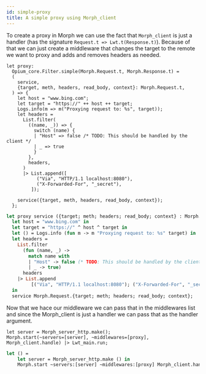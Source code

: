 ```yaml
---
id: simple-proxy
title: A simple proxy using Morph_client
---
```


To create a proxy in Morph we can use the fact that `Morph_client` is just a handler (has the signature `Request.t => Lwt.t(Response.t)`). Because of that we can just create a middleware that changes the target to the remote we want to proxy and adds and removes headers as needed.

<!--DOCUSAURUS_CODE_TABS-->
<!--Reason-->

```reason
let proxy:
  Opium_core.Filter.simple(Morph.Request.t, Morph.Response.t) =
  (
    service,
    {target, meth, headers, read_body, context}: Morph.Request.t,
  ) => {
    let host = "www.bing.com";
    let target = "https://" ++ host ++ target;
    Logs.info(m => m("Proxying request to: %s", target));
    let headers =
      List.filter(
        ((name, _)) => {
          switch (name) {
          | "Host" => false /* TODO: This should be handled by the client */
          | _ => true
          }
        },
        headers,
      )
      |> List.append([
           ("Via", "HTTP/1.1 localhost:8080"),
           ("X-Forwarded-For", "_secret"),
         ]);

    service({target, meth, headers, read_body, context});
  };
```

<!--OCaml-->

```ocaml
let proxy service ({target; meth; headers; read_body; context} : Morph.Request.t) =
  let host = "www.bing.com" in
  let target = "https://" ^ host ^ target in
  let () = Logs.info (fun m -> m "Proxying request to: %s" target) in
  let headers =
    List.filter
      (fun (name, _) ->
        match name with
        | "Host" -> false (* TODO: This should be handled by the client  *)
        | _ -> true)
      headers
    |> List.append
         [("Via", "HTTP/1.1 localhost:8080"); ("X-Forwarded-For", "_secret")]
  in
  service Morph.Request.{target; meth; headers; read_body; context};
```

<!--END_DOCUSAURUS_CODE_TABS-->

Now that we hace our middleware we can pass that in the middlewares list and since the Morph_client is just a handler we can pass that as the handler argument.

<!--DOCUSAURUS_CODE_TABS-->
<!--Reason-->

```reason
let server = Morph_server_http.make();
Morph.start(~servers=[server], ~middlewares=[proxy], Morph_client.handle) |> Lwt_main.run;
```

<!--OCaml-->

```ocaml
let () =
    let server = Morph_server_http.make () in
    Morph.start ~servers:[server] ~middlewares:[proxy] Morph_client.handle |> Lwt_main.run
```

<!--END_DOCUSAURUS_CODE_TABS-->
